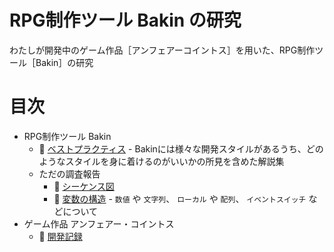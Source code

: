 # RPG制作ツール Bakin の研究

わたしが開発中のゲーム作品［アンフェアーコイントス］を用いた、RPG制作ツール［Bakin］の研究  

# 目次

* RPG制作ツール Bakin
    * 📁 [ベストプラクティス](./best-practice/) - Bakinには様々な開発スタイルがあるうち、どのようなスタイルを身に着けるのがいいかの所見を含めた解説集
    * ただの調査報告
        * 📁 [シーケンス図](./reports/sequence-diagrams)
        * 📄 [変数の構造](./reports/structure_of_variables.md) - `数値` や `文字列`、 `ローカル` や `配列`、 `イベントスイッチ` などについて
* ゲーム作品 アンフェアー・コイントス
    * 📁 [開発記録](./unfair-cointoss-development-records/)

